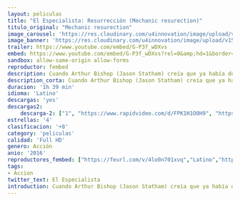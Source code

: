 ```yaml
---
layout: peliculas
title: "El Especialista: Resurrección (Mechanic resurection)"
titulo_original: "Mechanic resurection"
image_carousel: 'https://res.cloudinary.com/u4innovation/image/upload/v1563741236/mechanic-min_sx5mgv.jpg'
image_banner: 'https://res.cloudinary.com/u4innovation/image/upload/v1563741236/mechanic-banner-min_hgwrh3.jpg'
trailer: https://www.youtube.com/embed/G-P3f_wDXvs
embed: https://www.youtube.com/embed/G-P3f_wDXvs?rel=0&amp;hd=1&border=0&wmode=opaque&enablejsapi=1&modestbranding=1&controls=1&showinfo=1
sandbox: allow-same-origin allow-forms
reproductor: fembed
description: Cuando Arthur Bishop (Jason Statham) creía que ya había dejado atrás su pasado criminal, se encuentra de nuevo con él al ser secuestrada la mujer de su vida por uno de sus mayores enemigos. Se ve así obligado a viajar por el mundo para ejecutar tres asesinatos imposibles que deben parecer accidentes.
description_corta: Cuando Arthur Bishop (Jason Statham) creía que ya había dejado atrás su pasado criminal, se encuentra de nuevo con él al ser secuestrada la mujer de su vida por uno de sus mayores enemigos. Se ve así obligado a viajar por el..
duracion: '1h 39 min'
idioma: 'Latino'
descargas: 'yes'
descargas2:
    descarga-2: ["1", "https://www.rapidvideo.com/d/FPK1H1O0H9", "https://www.google.com/s2/favicons?domain=www.rapidvideo.com","RapidVideo","https://res.cloudinary.com/imbriitneysam/image/upload/v1541473684/mexico.png", "Latino", "Full HD"]
estrellas: '4'
clasificacion: '+8'
category: 'peliculas'
calidad: 'Full HD'
genero: Acción
anio: '2016'
reproductores_fembed: ["https://feurl.com/v/4lo0n701xvq","Latino","https://feurl.com/v/yx93n-w8qol","Latino","https://feurl.com/v/z75m0tj-jxz8ldk","Latino"]
tags:
- Accion
twitter_text: El Especialista
introduction: Cuando Arthur Bishop (Jason Statham) creía que ya había dejado atrás su pasado criminal, se encuentra de nuevo con él al ser secuestrada la mujer de su vida por uno de sus mayores enemigos. Se ve así obligado a viajar por el
---
```



 







